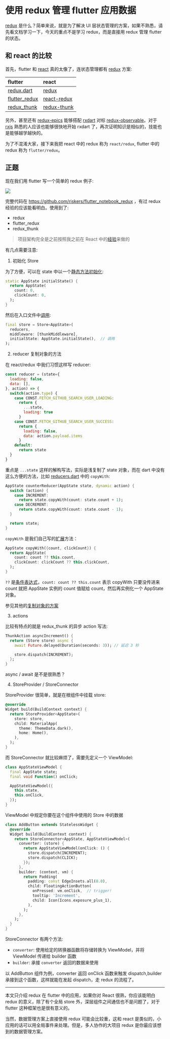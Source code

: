 # 使用 redux 管理 flutter 应用数据

[redux](https://github.com/reduxjs/redux) 是什么？简单来说，就是为了解决 UI 层状态管理的方案，如果不熟悉，请先看文档学习一下，今天的重点不是学习 redux，而是直接用 redux 管理 flutter 的状态。

## 和 react 的比较

首先，flutter 和 [react](https://github.com/facebook/react) 真的太像了，连状态管理都有 [redux](https://github.com/reduxjs/redux) 方案:

| flutter | react |
| :--- | :-- |
| [redux.dart](https://github.com/johnpryan/redux.dart) | [redux](https://github.com/reduxjs/redux) |
| [flutter_redux](https://github.com/brianegan/flutter_redux) | [react-redux](https://github.com/reduxjs/react-redux) |
| [redux_thunk](https://github.com/brianegan/redux_thunk) | [redux-thunk](https://github.com/reduxjs/redux-thunk) |

另外，甚至还有 [redux-epics](https://pub.dartlang.org/packages/redux_epics) 能够搭配 [rxdart](https://github.com/ReactiveX/rxdart)  对标 [redux-observable](https://github.com/redux-observable/redux-observable)。对于 [rxjs](https://github.com/ReactiveX/rxjs) 熟悉的人应该也能够很快地开始 rxdart 了，再次证明知识是相似的，技能也是能够越学越快的。

为了不混淆大家，接下来我把 react 中的 redux 称为 `react/redux`, flutter 中的 redux 称为 `flutter/redux`。

## 正题

现在我们用 flutter 写一个简单的 redux 例子:

![](./assets/redux.gif)

完整代码在 https://github.com/riskers/flutter_notebook_redux ，有过 redux 经验的应该能看明白。使用到了:

* redux
* flutter_redux
* redux_thunk

> 项目架构完全是之前按照我之前在 React 中的[经验](https://www.zhihu.com/question/50750032/answer/352985483)来做的

有几点需要注意:

1. 初始化 Store

  为了方便，可以在 state 中以一个[静态方法初始化](https://github.com/riskers/flutter_notebook_redux/blob/master/lib/store/main.dart#L20-L25):

  ```dart
  static AppState initialState() {
    return AppState(
      count: 0,
      clickCount: 0,
    );
  }
  ```

  然后在入口文件中[调用](https://github.com/riskers/flutter_notebook_redux/blob/master/lib/main.dart#L12):

  ```dart
  final store = Store<AppState>(
    reducers,
    middleware: [thunkMiddleware],
    initialState: AppState.initialState(),  // 调用
  );
  ```

2. reducer 复制对象的方法

  在 react/redux 中我们习惯这样写 reducer:

  ```js
  const reducer = (state={
    loading: false,
    data: [],
  }, action) => {
    switch(action.type) {
      case CONST.FETCH_GITHUB_SEARCH_USER_LOADING:
        return {
          ...state,
          loading: true
        }
      case CONST.FETCH_GITHUB_SEARCH_USER_SUCCESS:
        return {
          loading: false,
          data: action.payload.items
        }
      default:
        return state
    }
  }
  ```

  重点是 `...state` 这样的解构写法，实际是浅复制了 state 对象，而在 dart 中没有这么方便的方法，比如 [reducers.dart](https://github.com/riskers/flutter_notebook_redux/blob/master/lib/pages/home/reducers.dart#L4) 中的 `copyWith`:

  ```dart
  AppState counterReducer(AppState state, dynamic action) {
    switch (action) {
      case INCREMENT:
        return state.copyWith(count: state.count + 1);
      case DECREMENT:
        return state.copyWith(count: state.count - 1);
    }

    return state;
  }
  ```

  `copyWith` 是我们自己写的[扩展](https://github.com/riskers/flutter_notebook_redux/blob/master/lib/store/main.dart#L13-L18)方法：

  ```dart
  AppState copyWith({count, clickCount}) {
    return AppState(
      count: count ?? this.count,
      clickCount: clickCount ?? this.clickCount,
    );
  }
  ```

  `??` 是[条件表达式](https://www.dartlang.org/guides/language/language-tour#conditional-expressions)，`count: count ?? this.count` 表示 copyWith 只要没传进来 count 就把 AppState 实例的 count 值赋给 count，然后再实例化一个 AppState 对象。

  参见其他的[复制对象的方案](https://github.com/johnpryan/redux.dart/issues/21)

3. actions

  比较有特点的就是 redux_thunk 的异步 action 写法:

  ```dart
  ThunkAction asyncIncrement() {
    return (Store store) async {
      await Future.delayed(Duration(seconds: 3)); // 延迟 3 秒

      store.dispatch(INCREMENT);
    };
  }
  ```

  async / await 是不是很熟悉？

4. StoreProvider / StoreConnector

  StoreProvider 很简单，就是在根组件中挂载 store:

  ```dart
  @override
  Widget build(BuildContext context) {
    return StoreProvider<AppState>(
      store: store,
      child: MaterialApp(
        theme: ThemeData.dark(),
        home: Home(),
      ),
    );
  }
  ```

  而 StoreConnector 就比较麻烦了，需要先定义一个 ViewModel:

  ```dart
  class AppStateViewModel {
    final AppState state;
    final void Function() onClick;

    AppStateViewModel({
      this.state,
      this.onClick,
    });
  }
  ```

  ViewModel 中规定你要在这个组件中使用的 Store 中的数据

  ```dart
  class AddButton extends StatelessWidget {
    @override
    Widget build(BuildContext context) {
      return StoreConnector<AppState, AppStateViewModel>(
        converter: (store) {
          return AppStateViewModel(onClick: () {
            store.dispatch(INCREMENT);
            store.dispatch(CLICK);
          });
        },
        builder: (context, vm) {
          return Padding(
            padding: const EdgeInsets.all(8.0),
            child: FloatingActionButton(
              onPressed: vm.onClick,  // trigger!
              tooltip: 'Increment',
              child: Icon(Icons.exposure_plus_1),
            ),
          );
        },
      );
    }
  }
  ```

  StoreConnector 有两个方法:

  * `converter`: 使用给定的转换器函数将存储转换为 ViewModel，并将 ViewModel 传递给 builder 函数
  * `builder`: 承接 `converter` 返回的数据来使用

  以 AddButton 组件为例，converter 返回 onClick 函数来触发 dispatch,builder 承接到这个函数，这样就能在发起 dispatch，走 redux 的流程了。

----

本文只介绍 redux 在 flutter 中的应用，如果你对 React 很熟，你应该能明白 redux 的意义，除了有个全局 store 外，深层组件之间通信也不是问题了，对于 flutter 这种框架也是很有意义的。

当然，数据管理方案上直接使用 redux 可能会比较重，这和 react 是类似的，小应用的话可以用全局事件来处理。但是，多人协作的大项目 redux 是你最应该想到的数据管理方案。

